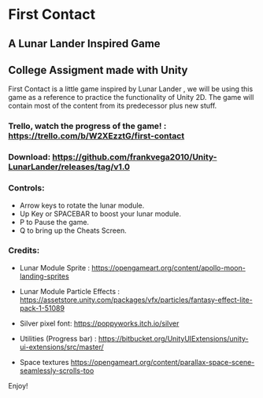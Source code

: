 # First Contact
## A Lunar Lander Inspired Game

## College Assigment made with Unity

First Contact is a little game inspired by Lunar Lander , we will be using this game as a reference to practice the functionality of Unity 2D.
The game will contain most of the content from its predecessor plus new stuff.

### Trello, watch the progress of the game! : https://trello.com/b/W2XEzztG/first-contact

### Download: https://github.com/frankvega2010/Unity-LunarLander/releases/tag/v1.0

### Controls:

- Arrow keys to rotate the lunar module.
- Up Key or SPACEBAR to boost your lunar module.
- P to Pause the game.
- Q to bring up the Cheats Screen.

### Credits:

- Lunar Module Sprite : https://opengameart.org/content/apollo-moon-landing-sprites

- Lunar Module Particle Effects : https://assetstore.unity.com/packages/vfx/particles/fantasy-effect-lite-pack-1-51089

- Silver pixel font: https://poppyworks.itch.io/silver

- Utilities (Progress bar) : https://bitbucket.org/UnityUIExtensions/unity-ui-extensions/src/master/

- Space textures https://opengameart.org/content/parallax-space-scene-seamlessly-scrolls-too

Enjoy!
